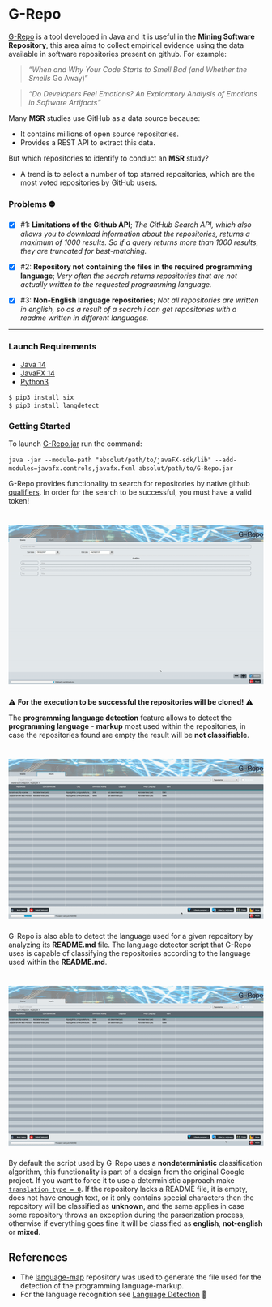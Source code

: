 # G-Repo

[G-Repo](https://sites.google.com/view/g-repo/home-page) is a tool developed in Java and it is useful in the **Mining Software Repository**, this area aims to collect empirical evidence using the data available in software repositories present on github. For example:

> *“When and Why Your Code Starts to Smell Bad (and Whether the Smells*
Go Away)”

> *“Do Developers Feel Emotions? An Exploratory Analysis of Emotions in Software Artifacts”*

Many **MSR** studies use GitHub as a data source because:

* It contains millions of open source repositories.
* Provides a REST API to extract this data.

But which repositories to identify to conduct an **MSR** study?

* A trend is to select a number of top starred repositories, which are the most voted repositories by GitHub users.

### Problems :no_entry:
- [x] #1:  **Limitations of the Github API**; *The GitHub Search API, which also allows you to download information about the repositories, returns a maximum of 1000 results. So if a query returns more than 1000 results, they are truncated for best-matching.*

- [x] #2: **Repository not containing the files in the required programming language**; *Very often the search returns repositories that are not actually written to the requested programming language.*

- [x] #3: **Non-English language repositories**; *Not all repositories are written in english, so as a result of a search i can get repositories with a readme written in different languages.*
___

### Launch Requirements
* [Java 14](https://www.oracle.com/java/technologies/javase-downloads.html)
* [JavaFX 14](https://gluonhq.com/products/javafx/)
* [Python3](https://www.python.org)
```
$ pip3 install six
$ pip3 install langdetect
```

### Getting Started

To launch [G-Repo.jar](jar/) run the command:

`java -jar --module-path "absolut/path/to/javaFX-sdk/lib" --add-modules=javafx.controls,javafx.fxml absolut/path/to/G-Repo.jar`

G-Repo provides functionality to search for repositories by native github [qualifiers](https://docs.github.com/en/github/searching-for-information-on-github/searching-for-repositories).
In order for the search to be successful, you must have a valid token!

![](demos/search_demo.gif)
======

:warning: **For the execution to be successful the repositories will be cloned!** :warning:

The **programming language detection** feature allows to detect the **programming language** - **markup** most used within the repositories, in case the repositories found are empty the result will be **not classifiable**.

![](demos/programming_language_detection_demo.gif)
======

G-Repo is also able to detect the language used for a given repository by analyzing its **README.md** file.
The language detector script that G-Repo uses is capable of classifying the repositories according to the language used within the **README.md**.

![](demos/language_detection_demo.gif)
======

By default the script used by G-Repo uses a **nondeterministic** classification algorithm, this functionality is part of a design from the original Google project. If you want to force it to use a deterministic approach  make [`translation_type = 0`](https://github.com/anasmounsif/Language_Detection/blob/master/config.ini#L8).
If the repository lacks a README file, it is empty, does not have enough text, or it only contains special characters then the repository will be classified as **unknown**, and the same applies in case some repository throws an exception during the parserization process, otherwise if everything goes fine it will be classified as **english**, **not-english** or **mixed**.


## References
* The [language-map](https://github.com/blakeembrey/language-map) repository was used to generate the file used for the detection of the programming language-markup.
* For the language recognition see [Language Detection](https://github.com/anasmounsif/Language_Detection) :rocket:
